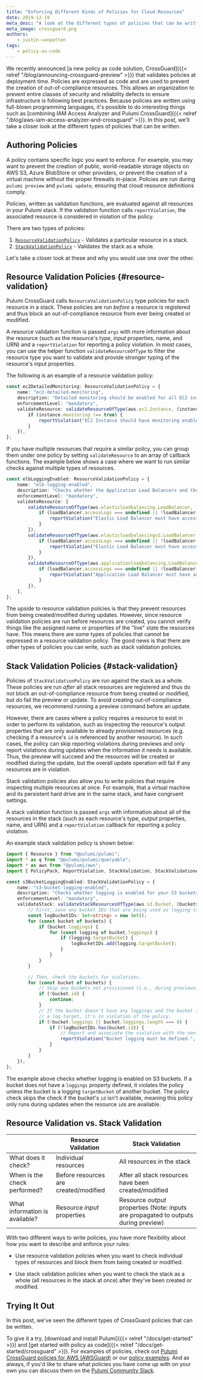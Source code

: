 ```yaml
---
title: "Enforcing Different Kinds of Policies for Cloud Resources"
date: 2019-12-19
meta_desc: "A look at the different types of policies that can be written for Pulumi CrossGuard."
meta_image: crossguard.png
authors:
    - justin-vanpatten
tags:
    - policy-as-code
---
```


We recently announced [a new policy as code solution, CrossGuard]({{< relref "/blog/announcing-crossguard-preview" >}}) that validates policies at deployment time. Policies are expressed as code and are used to prevent the creation of out-of-compliance resources. This allows an organization to prevent entire classes of security and reliability defects to ensure infrastructure is following best practices. Because policies are written using full-blown programming languages, it's possible to do interesting things such as [combining IAM Access Analyzer and Pulumi CrossGuard]({{< relref "/blog/aws-iam-access-analyzer-and-crossguard" >}}). In this post, we'll take a closer look at the different types of policies that can be written.

<!--more-->

## Authoring Policies

A policy contains specific logic you want to enforce. For example, you may want to prevent the creation of public, world-readable storage objects on AWS S3, Azure BlobStore or other providers, or prevent the creation of a virtual machine without the proper firewalls in-place. Policies are run during `pulumi preview` and `pulumi update`, ensuring that cloud resource definitions comply.

Policies, written as validation functions, are evaluated against all resources in your Pulumi stack. If the validation function calls `reportViolation`, the associated resource is considered in violation of the policy.

There are two types of policies:

1. [`ResourceValidationPolicy`](#resource-validation) - Validates a particular resource in a stack.
2. [`StackValidationPolicy`](#stack-validation) - Validates the stack as a whole.

Let's take a closer look at these and why you would use one over the other.

## Resource Validation Policies {#resource-validation}

Pulumi CrossGuard calls `ResourceValidationPolicy` type policies for each resource in a stack. These policies are run _before_ a resource is registered and thus block an out-of-compliance resource from ever being created or modified.

A resource validation function is passed `args` with more information about the resource (such as the resource's type, _input_ properties, name, and URN) and a `reportViolation` for reporting a policy violation. In most cases, you can use the helper function `validateResourceOfType` to filter the resource type you want to validate and provide stronger typing of the resource's input properties.

The following is an example of a resource validation policy:

```typescript
const ec2DetailedMonitoring: ResourceValidationPolicy = {
    name: "ec2-detailed-monitoring",
    description: "Detailed monitoring should be enabled for all EC2 instances.",
    enforcementLevel: "mandatory",
    validateResource: validateResourceOfType(aws.ec2.Instance, (instance, args, reportViolation) => {
        if (instance.monitoring !== true) {
            reportViolation("EC2 Instance should have monitoring enabled.");
        }
    }),
};
```

If you have multiple resources that require a similar policy, you can group them under one policy by setting `validateResource` to an array of callback functions. The example below shows a case where we want to run similar checks against multiple types of resources.

```typescript
const elbLoggingEnabled: ResourceValidationPolicy = {
    name: "elb-logging-enabled",
    description: "Checks whether the Application Load Balancers and the Classic Load Balancers have logging enabled.",
    enforcementLevel: "mandatory",
    validateResource: [
        validateResourceOfType(aws.elasticloadbalancing.LoadBalancer, (loadBalancer, args, reportViolation) => {
            if (loadBalancer.accessLogs === undefined || !loadBalancer.accessLogs.enabled) {
                reportViolation("Elastic Load Balancer must have access logs enabled.");
            }
        }),
        validateResourceOfType(aws.elasticloadbalancingv2.LoadBalancer, (loadBalancer, args, reportViolation) => {
            if (loadBalancer.accessLogs === undefined || !loadBalancer.accessLogs.enabled) {
                reportViolation("Elastic Load Balancer must have access logs enabled.");
            }
        }),
        validateResourceOfType(aws.applicationloadbalancing.LoadBalancer, (loadBalancer, args, reportViolation) => {
            if (loadBalancer.accessLogs === undefined || !loadBalancer.accessLogs.enabled) {
                reportViolation("Application Load Balancer must have access logs enabled.");
            }
        }),
    ],
};
```

The upside to resource validation policies is that they prevent resources from being created/modified during updates. However, since resource validation policies are run before resources are created, you cannot verify things like the assigned name or properties of the "live" state the resources have. This means there are some types of policies that cannot be expressed in a resource validation policy. The good news is that there are other types of policies you can write, such as stack validation policies.

## Stack Validation Policies {#stack-validation}

Policies of `StackValidationPolicy` are run against the stack as a whole. These policies are run _after_ all stack resources are registered and thus do not block an out-of-compliance resource from being created or modified, but do fail the preview or update. To avoid creating out-of-compliance resources, we recommend running a preview command before an update.

However, there are cases where a policy requires a resource to exist in order to perform its validation, such as inspecting the resource's output properties that are only available to already provisioned resources (e.g. checking if a resource's `id` is referenced by another resource). In such cases, the policy can skip reporting violations during previews and only report violations during updates when the information it needs is available. Thus, the preview will succeed and the resources will be created or modified during the update, but the overall update operation will fail if any resources are in violation.

Stack validation policies also allow you to write policies that require inspecting multiple resources at once. For example, that a virtual machine and its persistent hard drive are in the same stack, and have congruent settings.

A stack validation function is passed `args` with information about all of the resources in the stack (such as each resource's type, _output_ properties, name, and URN) and a `reportViolation` callback for reporting a policy violation.

An example stack validation policy is shown below:

```typescript
import { Resource } from "@pulumi/pulumi";
import * as q from "@pulumi/pulumi/queryable";
import * as aws from "@pulumi/aws";
import { PolicyPack, ReportViolation, StackValidation, StackValidationArgs, StackValidationPolicy } from "@pulumi/policy";

const s3BucketLoggingEnabled: StackValidationPolicy = {
    name: "s3-bucket-logging-enabled",
    description: "Checks whether logging is enabled for your S3 buckets.",
    enforcementLevel: "mandatory",
    validateStack: validateStackResourcesOfType(aws.s3.Bucket, (buckets, args, reportViolation) => {
        // First, save any bucket IDs that are being used as logging targets.
        const logBucketIDs: Set<string> = new Set();
        for (const bucket of buckets) {
            if (bucket.loggings) {
                for (const logging of bucket.loggings) {
                    if (logging.targetBucket) {
                        logBucketIDs.add(logging.targetBucket);
                    }
                }
            }
        }

        // Then, check the buckets for violations.
        for (const bucket of buckets) {
            // Skip any buckets not provisioned (i.e., during previews).
            if (!bucket.id) {
                continue;
            }
            // If the bucket doesn't have any loggings and the bucket itself isn't being used as
            // a log target, it's in violation of the policy.
            if (!bucket.loggings || bucket.loggings.length === 0) {
                if (!logBucketIDs.has(bucket.id)) {
                    // Report and associate the violation with the non-compliant bucket resource.
                    reportViolation("Bucket logging must be defined.", bucket.urn);
                }
            }
        }
    }),
};
```

The example above checks whether logging is enabled on S3 buckets. If a bucket does not have a `loggings` property defined, it violates the policy unless the bucket is a logging `targetBucket` of another bucket. The policy check skips the check if the bucket's `id` isn't available, meaning this policy only runs during updates when the resource `id`s are available.

## Resource Validation vs. Stack Validation

|                                | Resource Validation                   | Stack Validation                                                                     |
|--------------------------------|---------------------------------------|--------------------------------------------------------------------------------------|
| What does it check?            | Individual resources                  | All resources in the stack                                                           |
| When is the check performed?   | Before resources are created/modified | After all stack resources have been created/modified                                 |
| What information is available? | Resource _input_ properties           | Resource _output_ properties (Note: inputs are propagated to outputs during preview) |

With two different ways to write policies, you have more flexibility about how you want to describe and enforce your rules:

- Use resource validation policies when you want to check individual types of resources and block them from being created or modified.

- Use stack validation policies when you want to check the stack as a whole (all resources in the stack at once) after they've been created or modified.

## Trying It Out

In this post, we've seen the different types of CrossGuard policies that can be written.

To give it a try, [download and install Pulumi]({{< relref "/docs/get-started" >}}) and [get started with policy as code]({{< relref "/docs/get-started/crossguard" >}}). For examples of policies, check out [Pulumi CrossGuard policies for AWS (AWSGuard)](https://github.com/pulumi/pulumi-policy-aws) or our [policy examples](https://github.com/pulumi/examples/tree/master/policy-packs). And as always, if you'd like to share what policies you have come up with on your own you can discuss them on the [Pulumi Community Slack](https://slack.pulumi.com/).
